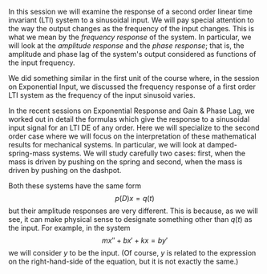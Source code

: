 In this session we will examine the response of a second order linear time invariant (LTI) system to a sinusoidal input. We will pay special attention to the way the output changes as the frequency of the input changes. This is what we mean by the *frequency response* of the system. In particular, we will look at the *amplitude response* and the *phase response*; that is, the amplitude and phase lag of the system's output considered as functions of the input frequency.

We did something similar in the first unit of the course where, in the session on Exponential Input, we discussed the frequency response of a first order LTI system as the frequency of the input sinusoid varies.

In the recent sessions on Exponential Response and Gain & Phase Lag, we worked out in detail the formulas which give the response to a sinusoidal input signal for an LTI DE of any order. Here we will specialize to the second order case where we will focus on the interpretation of these mathematical results for mechanical systems. In particular, we will look at damped-spring-mass systems. We will study carefully two cases: first, when the mass is driven by pushing on the spring and second, when the mass is driven by pushing on the dashpot.

Both these systems have the same form
$$p(D)x=q(t)$$
but their amplitude responses are very different. This is because, as we will see, it can make physical sense to designate something other than $q(t)$ as the input. For example, in the system
$$mx''+bx'+kx=by'$$
we will consider $y$ to be the input. (Of course, $y$ is related to the expression on the right-hand-side of the equation, but it is not exactly the same.)
